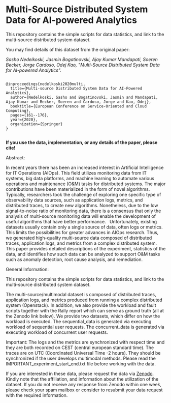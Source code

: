 # Multi-Source Distributed System Data for AI-powered Analytics
This repository contains the simple scripts for data statistics, and link to the multi-source distributed system dataset.

You may find details of this dataset from the original paper: 

*Sasho Nedelkoski, Jasmin Bogatinovski, Ajay Kumar Mandapati, Soeren Becker, Jorge Cardoso, Odej Kao, "Multi-Source Distributed System Data for AI-powered Analytics".*

<code>
@inproceedings{nedelkoski2020multi,
  title={Multi-source Distributed System Data for AI-Powered Analytics},
  author={Nedelkoski, Sasho and Bogatinovski, Jasmin and Mandapati, Ajay Kumar and Becker, Soeren and Cardoso, Jorge and Kao, Odej},
  booktitle={European Conference on Service-Oriented and Cloud Computing},
  pages={161--176},
  year={2020},
  organization={Springer}
}
  </code>

<b>If you use the data, implementation, or any details of the paper, please cite!</b>

Abstract:

In recent years there has been an increased interest in Artificial Intelligence for IT Operations (AIOps). This field utilizes monitoring data from IT systems, big data platforms, and machine learning to automate various operations and maintenance (O&M) tasks for distributed systems.
The major contributions have been materialized in the form of novel algorithms.
Typically, researchers took the challenge of exploring one specific type of observability data sources, such as application logs, metrics, and distributed traces, to create new algorithms.
Nonetheless, due to the low signal-to-noise ratio of monitoring data, there is a consensus that only the analysis of multi-source monitoring data will enable the development of useful algorithms that have better performance.  
Unfortunately, existing datasets usually contain only a single source of data, often logs or metrics. This limits the possibilities for greater advances in AIOps research.
Thus, we generated high-quality multi-source data composed of distributed traces, application logs, and metrics from a complex distributed system. This paper provides detailed descriptions of the experiment, statistics of the data, and identifies how such data can be analyzed to support O&M tasks such as anomaly detection, root cause analysis, and remediation.

General Information:

This repository contains the simple scripts for data statistics, and link to the multi-source distributed system dataset.

The multi-source/multimodal dataset is composed of distributed traces, application logs, and metrics produced from running a complex distributed system (Openstack). In addition, we also provide the workload and fault scripts together with the Rally report which can serve as ground truth (all at the Zenodo link below). We provide two datasets, which differ on how the workload is executed. The sequential_data is generated via executing workload of sequential user requests. The concurrent_data is generated via executing workload of concurrent user requests.

Important: The logs and the metrics are synchronized with respect time and they are both recorded on CEST (central european standard time). The traces are on UTC (Coordinated Universal Time -2 hours). They should be synchronized if the user develops multimodal methods. Please read the IMPORTANT_experiment_start_end.txt file before working with the data.

If you are interested in these data, please request the data via <a href="url">Zenodo</a>. Kindly note that the affiliation, and information about the utilization of the dataset. If you do not receive any response from Zenodo within one week, please check your spam mailbox or consider to resubmit your data request with the required information.
